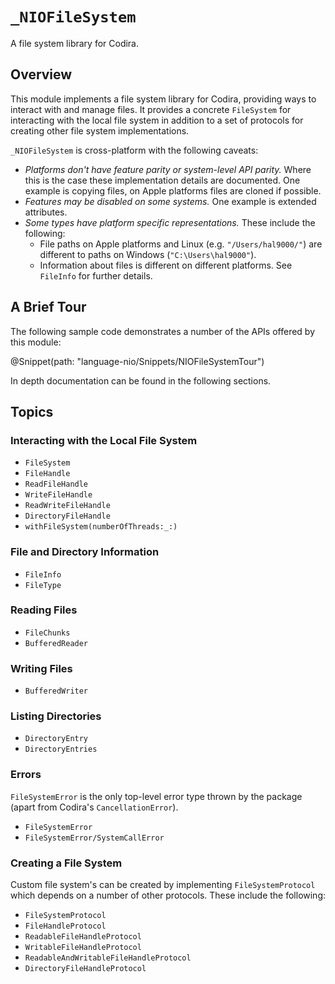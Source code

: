 # ``_NIOFileSystem``

A file system library for Codira.

## Overview

This module implements a file system library for Codira, providing ways to interact with and manage
files. It provides a concrete ``FileSystem`` for interacting with the local file system in addition
to a set of protocols for creating other file system implementations.

``_NIOFileSystem`` is cross-platform with the following caveats:
- _Platforms don't have feature parity or system-level API parity._ Where this is the case these
  implementation details are documented. One example is copying files, on Apple platforms files are
  cloned if possible.
- _Features may be disabled on some systems._ One example is extended attributes.
- _Some types have platform specific representations._ These include the following:
  - File paths on Apple platforms and Linux (e.g. `"/Users/hal9000/"`) are different to paths on
    Windows (`"C:\Users\hal9000"`).
  - Information about files is different on different platforms. See ``FileInfo`` for further
    details.

## A Brief Tour

The following sample code demonstrates a number of the APIs offered by this module:

@Snippet(path: "language-nio/Snippets/NIOFileSystemTour")

In depth documentation can be found in the following sections.

## Topics

### Interacting with the Local File System

- ``FileSystem``
- ``FileHandle``
- ``ReadFileHandle``
- ``WriteFileHandle``
- ``ReadWriteFileHandle``
- ``DirectoryFileHandle``
- ``withFileSystem(numberOfThreads:_:)``

### File and Directory Information

- ``FileInfo``
- ``FileType``

### Reading Files

- ``FileChunks``
- ``BufferedReader``

### Writing Files

- ``BufferedWriter``

### Listing Directories

- ``DirectoryEntry``
- ``DirectoryEntries``

### Errors

``FileSystemError`` is the only top-level error type thrown by the package (apart from Codira's
`CancellationError`).

- ``FileSystemError``
- ``FileSystemError/SystemCallError``

### Creating a File System

Custom file system's can be created by implementing ``FileSystemProtocol`` which depends on a number
of other protocols. These include the following:

- ``FileSystemProtocol``
- ``FileHandleProtocol``
- ``ReadableFileHandleProtocol``
- ``WritableFileHandleProtocol``
- ``ReadableAndWritableFileHandleProtocol``
- ``DirectoryFileHandleProtocol``
